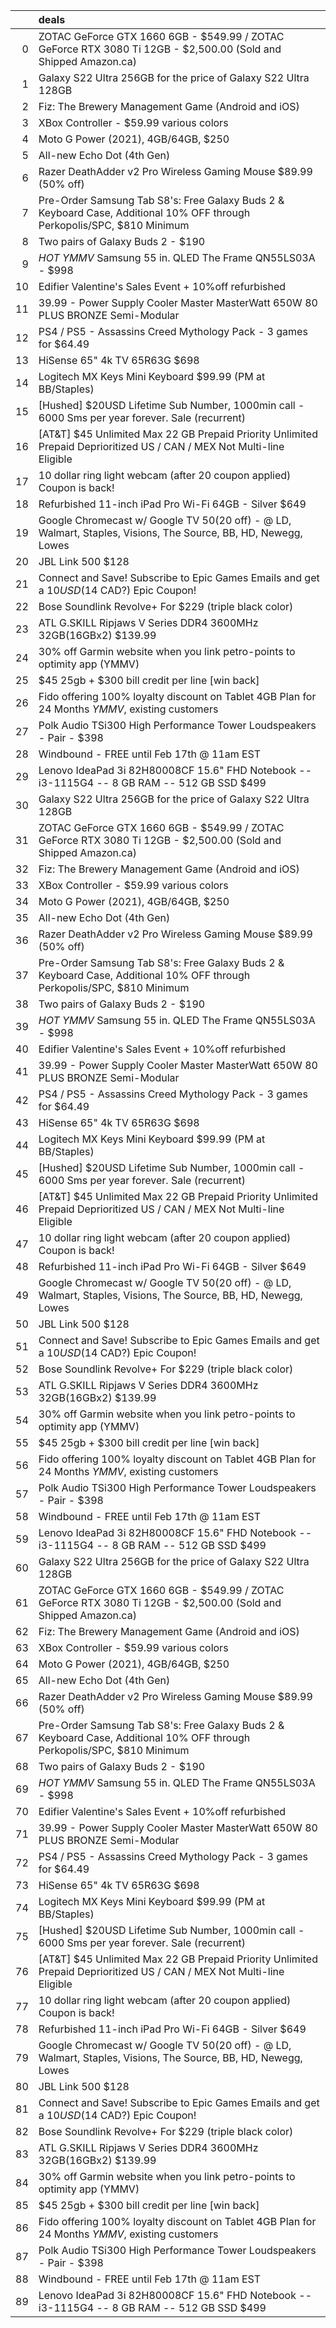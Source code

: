 |    | deals                                                                                                                   |
|---:|:------------------------------------------------------------------------------------------------------------------------|
|  0 | ZOTAC GeForce GTX 1660 6GB - $549.99 / ZOTAC GeForce RTX 3080 Ti 12GB - $2,500.00 (Sold and Shipped Amazon.ca)          |
|  1 | Galaxy S22 Ultra 256GB for the price of Galaxy S22 Ultra 128GB                                                          |
|  2 | Fiz: The Brewery Management Game (Android and iOS)                                                                      |
|  3 | XBox Controller - $59.99 various colors                                                                                 |
|  4 | Moto G Power (2021), 4GB/64GB, $250                                                                                     |
|  5 | All-new Echo Dot (4th Gen) | Smart speaker with Alexa | Charcoal Sale Price $40 Reg $70                                 |
|  6 | Razer DeathAdder v2 Pro Wireless Gaming Mouse $89.99 (50% off)                                                          |
|  7 | Pre-Order Samsung Tab S8's: Free Galaxy Buds 2 & Keyboard Case, Additional 10% OFF through Perkopolis/SPC, $810 Minimum |
|  8 | Two pairs of Galaxy Buds 2 - $190                                                                                       |
|  9 | *HOT YMMV* Samsung 55 in. QLED The Frame QN55LS03A - $998                                                               |
| 10 | Edifier Valentine's Sales Event + 10%off refurbished                                                                    |
| 11 | 39.99 - Power Supply Cooler Master MasterWatt 650W 80 PLUS BRONZE Semi-Modular                                          |
| 12 | PS4 / PS5 - Assassins Creed Mythology Pack - 3 games for $64.49                                                         |
| 13 | HiSense 65" 4k TV 65R63G $698                                                                                           |
| 14 | Logitech MX Keys Mini Keyboard $99.99 (PM at BB/Staples)                                                                |
| 15 | [Hushed] $20USD Lifetime Sub Number, 1000min call - 6000 Sms per year forever. Sale (recurrent)                         |
| 16 | [AT&T] $45 Unlimited Max 22 GB Prepaid Priority Unlimited Prepaid Deprioritized US / CAN / MEX Not Multi-line Eligible  |
| 17 | 10 dollar ring light webcam (after 20 coupon applied) Coupon is back!                                                   |
| 18 | Refurbished 11-inch iPad Pro Wi-Fi 64GB - Silver $649                                                                   |
| 19 | Google Chromecast w/ Google TV $50 ($20 off) - @ LD, Walmart, Staples, Visions, The Source, BB, HD, Newegg, Lowes       |
| 20 | JBL Link 500 $128                                                                                                       |
| 21 | Connect and Save! Subscribe to Epic Games Emails and get a $10 USD ($14 CAD?) Epic Coupon!                              |
| 22 | Bose Soundlink Revolve+ For $229 (triple black color)                                                                   |
| 23 | ATL G.SKILL Ripjaws V Series DDR4 3600MHz 32GB(16GBx2) $139.99                                                          |
| 24 | 30% off Garmin website when you link petro-points to optimity app (YMMV)                                                |
| 25 | $45 25gb + $300 bill credit per line [win back]                                                                         |
| 26 | Fido offering 100% loyalty discount on Tablet 4GB Plan for 24 Months *YMMV*, existing customers                         |
| 27 | Polk Audio TSi300 High Performance Tower Loudspeakers - Pair - $398                                                     |
| 28 | Windbound - FREE until Feb 17th @ 11am EST                                                                              |
| 29 | Lenovo IdeaPad 3i 82H80008CF 15.6" FHD Notebook -- i3-1115G4 -- 8 GB RAM -- 512 GB SSD $499                             |
| 30 | Galaxy S22 Ultra 256GB for the price of Galaxy S22 Ultra 128GB                                                          |
| 31 | ZOTAC GeForce GTX 1660 6GB - $549.99 / ZOTAC GeForce RTX 3080 Ti 12GB - $2,500.00 (Sold and Shipped Amazon.ca)          |
| 32 | Fiz: The Brewery Management Game (Android and iOS)                                                                      |
| 33 | XBox Controller - $59.99 various colors                                                                                 |
| 34 | Moto G Power (2021), 4GB/64GB, $250                                                                                     |
| 35 | All-new Echo Dot (4th Gen) | Smart speaker with Alexa | Charcoal Sale Price $40 Reg $70                                 |
| 36 | Razer DeathAdder v2 Pro Wireless Gaming Mouse $89.99 (50% off)                                                          |
| 37 | Pre-Order Samsung Tab S8's: Free Galaxy Buds 2 & Keyboard Case, Additional 10% OFF through Perkopolis/SPC, $810 Minimum |
| 38 | Two pairs of Galaxy Buds 2 - $190                                                                                       |
| 39 | *HOT YMMV* Samsung 55 in. QLED The Frame QN55LS03A - $998                                                               |
| 40 | Edifier Valentine's Sales Event + 10%off refurbished                                                                    |
| 41 | 39.99 - Power Supply Cooler Master MasterWatt 650W 80 PLUS BRONZE Semi-Modular                                          |
| 42 | PS4 / PS5 - Assassins Creed Mythology Pack - 3 games for $64.49                                                         |
| 43 | HiSense 65" 4k TV 65R63G $698                                                                                           |
| 44 | Logitech MX Keys Mini Keyboard $99.99 (PM at BB/Staples)                                                                |
| 45 | [Hushed] $20USD Lifetime Sub Number, 1000min call - 6000 Sms per year forever. Sale (recurrent)                         |
| 46 | [AT&T] $45 Unlimited Max 22 GB Prepaid Priority Unlimited Prepaid Deprioritized US / CAN / MEX Not Multi-line Eligible  |
| 47 | 10 dollar ring light webcam (after 20 coupon applied) Coupon is back!                                                   |
| 48 | Refurbished 11-inch iPad Pro Wi-Fi 64GB - Silver $649                                                                   |
| 49 | Google Chromecast w/ Google TV $50 ($20 off) - @ LD, Walmart, Staples, Visions, The Source, BB, HD, Newegg, Lowes       |
| 50 | JBL Link 500 $128                                                                                                       |
| 51 | Connect and Save! Subscribe to Epic Games Emails and get a $10 USD ($14 CAD?) Epic Coupon!                              |
| 52 | Bose Soundlink Revolve+ For $229 (triple black color)                                                                   |
| 53 | ATL G.SKILL Ripjaws V Series DDR4 3600MHz 32GB(16GBx2) $139.99                                                          |
| 54 | 30% off Garmin website when you link petro-points to optimity app (YMMV)                                                |
| 55 | $45 25gb + $300 bill credit per line [win back]                                                                         |
| 56 | Fido offering 100% loyalty discount on Tablet 4GB Plan for 24 Months *YMMV*, existing customers                         |
| 57 | Polk Audio TSi300 High Performance Tower Loudspeakers - Pair - $398                                                     |
| 58 | Windbound - FREE until Feb 17th @ 11am EST                                                                              |
| 59 | Lenovo IdeaPad 3i 82H80008CF 15.6" FHD Notebook -- i3-1115G4 -- 8 GB RAM -- 512 GB SSD $499                             |
| 60 | Galaxy S22 Ultra 256GB for the price of Galaxy S22 Ultra 128GB                                                          |
| 61 | ZOTAC GeForce GTX 1660 6GB - $549.99 / ZOTAC GeForce RTX 3080 Ti 12GB - $2,500.00 (Sold and Shipped Amazon.ca)          |
| 62 | Fiz: The Brewery Management Game (Android and iOS)                                                                      |
| 63 | XBox Controller - $59.99 various colors                                                                                 |
| 64 | Moto G Power (2021), 4GB/64GB, $250                                                                                     |
| 65 | All-new Echo Dot (4th Gen) | Smart speaker with Alexa | Charcoal Sale Price $40 Reg $70                                 |
| 66 | Razer DeathAdder v2 Pro Wireless Gaming Mouse $89.99 (50% off)                                                          |
| 67 | Pre-Order Samsung Tab S8's: Free Galaxy Buds 2 & Keyboard Case, Additional 10% OFF through Perkopolis/SPC, $810 Minimum |
| 68 | Two pairs of Galaxy Buds 2 - $190                                                                                       |
| 69 | *HOT YMMV* Samsung 55 in. QLED The Frame QN55LS03A - $998                                                               |
| 70 | Edifier Valentine's Sales Event + 10%off refurbished                                                                    |
| 71 | 39.99 - Power Supply Cooler Master MasterWatt 650W 80 PLUS BRONZE Semi-Modular                                          |
| 72 | PS4 / PS5 - Assassins Creed Mythology Pack - 3 games for $64.49                                                         |
| 73 | HiSense 65" 4k TV 65R63G $698                                                                                           |
| 74 | Logitech MX Keys Mini Keyboard $99.99 (PM at BB/Staples)                                                                |
| 75 | [Hushed] $20USD Lifetime Sub Number, 1000min call - 6000 Sms per year forever. Sale (recurrent)                         |
| 76 | [AT&T] $45 Unlimited Max 22 GB Prepaid Priority Unlimited Prepaid Deprioritized US / CAN / MEX Not Multi-line Eligible  |
| 77 | 10 dollar ring light webcam (after 20 coupon applied) Coupon is back!                                                   |
| 78 | Refurbished 11-inch iPad Pro Wi-Fi 64GB - Silver $649                                                                   |
| 79 | Google Chromecast w/ Google TV $50 ($20 off) - @ LD, Walmart, Staples, Visions, The Source, BB, HD, Newegg, Lowes       |
| 80 | JBL Link 500 $128                                                                                                       |
| 81 | Connect and Save! Subscribe to Epic Games Emails and get a $10 USD ($14 CAD?) Epic Coupon!                              |
| 82 | Bose Soundlink Revolve+ For $229 (triple black color)                                                                   |
| 83 | ATL G.SKILL Ripjaws V Series DDR4 3600MHz 32GB(16GBx2) $139.99                                                          |
| 84 | 30% off Garmin website when you link petro-points to optimity app (YMMV)                                                |
| 85 | $45 25gb + $300 bill credit per line [win back]                                                                         |
| 86 | Fido offering 100% loyalty discount on Tablet 4GB Plan for 24 Months *YMMV*, existing customers                         |
| 87 | Polk Audio TSi300 High Performance Tower Loudspeakers - Pair - $398                                                     |
| 88 | Windbound - FREE until Feb 17th @ 11am EST                                                                              |
| 89 | Lenovo IdeaPad 3i 82H80008CF 15.6" FHD Notebook -- i3-1115G4 -- 8 GB RAM -- 512 GB SSD $499                             |